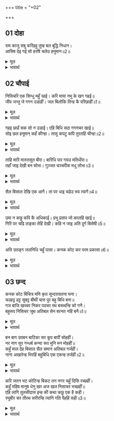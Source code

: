 +++
title = "+02"

+++


## 01 दोहा
राम काजु सबु करिहहु तुम्ह बल बुद्धि निधान।  
आसिष देइ गई सो हरषि चलेउ हनुमान॥2॥  

<details><summary>मूल</summary>

राम काजु सबु करिहहु तुम्ह बल बुद्धि निधान।  
आसिष देइ गई सो हरषि चलेउ हनुमान॥2॥  
</details>

<details><summary>भावार्थ</summary>

तुम श्री रामचन्द्रजी का सब कार्य करोगे, क्योङ्कि तुम बल-बुद्धि के भण्डार हो। यह आशीर्वाद देकर वह चली गई, तब हनुमान्‌जी हर्षित होकर चले॥2॥  
</details>





## 02 चौपाई
निसिचरि एक सिन्धु महुँ रहई। करि माया नभु के खग गहई॥  
जीव जन्तु जे गगन उडाहीं। जल बिलोकि तिन्ह कै परिछाहीं॥1॥  

<details><summary>मूल</summary>

निसिचरि एक सिन्धु महुँ रहई। करि माया नभु के खग गहई॥  
जीव जन्तु जे गगन उडाहीं। जल बिलोकि तिन्ह कै परिछाहीं॥1॥  
</details>

<details><summary>भावार्थ</summary>

समुद्र में एक राक्षसी रहती थी। वह माया करके आकाश में उडते हुए पक्षियों को पकड लेती थी। आकाश में जो जीव-जन्तु उडा करते थे, वह जल में उनकी परछाईं देखकर॥1॥  
</details>

गहइ छाहँ सक सो न उडाई। एहि बिधि सदा गगनचर खाई॥  
सोइ छल हनूमान्‌ कहँ कीन्हा। तासु कपटु कपि तुरतहिं चीन्हा॥2॥  

<details><summary>मूल</summary>

गहइ छाहँ सक सो न उडाई। एहि बिधि सदा गगनचर खाई॥  
सोइ छल हनूमान्‌ कहँ कीन्हा। तासु कपटु कपि तुरतहिं चीन्हा॥2॥  
</details>

<details><summary>भावार्थ</summary>

उस परछाईं को पकड लेती थी, जिससे वे उड नहीं सकते थे (और जल में गिर पडते थे) इस प्रकार वह सदा आकाश में उडने वाले जीवों को खाया करती थी। उसने वही छल हनुमान्‌जी से भी किया। हनुमान्‌जी ने तुरन्त ही उसका कपट पहचान लिया॥2॥  
</details>

ताहि मारि मारुतसुत बीरा। बारिधि पार गयउ मतिधीरा॥  
तहाँ जाइ देखी बन सोभा। गुञ्जत चञ्चरीक मधु लोभा॥3॥  

<details><summary>मूल</summary>

ताहि मारि मारुतसुत बीरा। बारिधि पार गयउ मतिधीरा॥  
तहाँ जाइ देखी बन सोभा। गुञ्जत चञ्चरीक मधु लोभा॥3॥  
</details>

<details><summary>भावार्थ</summary>

पवनपुत्र धीरबुद्धि वीर श्री हनुमान्‌जी उसको मारकर समुद्र के पार गए। वहाँ जाकर उन्होन्ने वन की शोभा देखी। मधु (पुष्प रस) के लोभ से भौंरे गुञ्जार कर रहे थे॥3॥नाना तरु फल फूल सुहाए। खग मृग बृन्द देखि मन भाए॥  
</details>

सैल बिसाल देखि एक आगें। ता पर धाइ चढेउ भय त्यागें॥4॥  

<details><summary>मूल</summary>

सैल बिसाल देखि एक आगें। ता पर धाइ चढेउ भय त्यागें॥4॥  
</details>

<details><summary>भावार्थ</summary>

अनेकों प्रकार के वृक्ष फल-फूल से शोभित हैं। पक्षी और पशुओं के समूह को देखकर तो वे मन में (बहुत ही) प्रसन्न हुए। सामने एक विशाल पर्वत देखकर हनुमान्‌जी भय त्यागकर उस पर दौडकर जा चढे॥4॥  
</details>

उमा न कछु कपि कै अधिकाई। प्रभु प्रताप जो कालहि खाई॥  
गिरि पर चढि लङ्का तेहिं देखी। कहि न जाइ अति दुर्ग बिसेषी॥5॥  

<details><summary>मूल</summary>

उमा न कछु कपि कै अधिकाई। प्रभु प्रताप जो कालहि खाई॥  
गिरि पर चढि लङ्का तेहिं देखी। कहि न जाइ अति दुर्ग बिसेषी॥5॥  
</details>

<details><summary>भावार्थ</summary>

(शिवजी कहते हैं-) हे उमा! इसमें वानर हनुमान्‌ की कुछ बडाई नहीं है। यह प्रभु का प्रताप है, जो काल को भी खा जाता है। पर्वत पर चढकर उन्होन्ने लङ्का देखी। बहुत ही बडा किला है, कुछ कहा नहीं जाता॥5॥  
</details>

अति उतङ्ग जलनिधि चहुँ पासा। कनक कोट कर परम प्रकासा॥6॥  

<details><summary>मूल</summary>

अति उतङ्ग जलनिधि चहुँ पासा। कनक कोट कर परम प्रकासा॥6॥  
</details>

<details><summary>भावार्थ</summary>

वह अत्यन्त ऊँचा है, उसके चारों ओर समुद्र है। सोने के परकोटे (चहारदीवारी) का परम प्रकाश हो रहा है॥6॥  
</details>

<div class="audioEmbed"  caption="AIR-वाचनम्" src="https://archive
.org/download/rAmcharitmAnas-AIR/EPI-280.mp3"></div>


## 03 छन्द
कनक कोट बिचित्र मनि कृत सुन्दरायतना घना।  
चउहट्ट हट्ट सुबट्ट बीथीं चारु पुर बहु बिधि बना॥  
गज बाजि खच्चर निकर पदचर रथ बरूथन्हि को गनै।  
बहुरूप निसिचर जूथ अतिबल सेन बरनत नहिं बनै॥1॥  

<details><summary>मूल</summary>

कनक कोट बिचित्र मनि कृत सुन्दरायतना घना।  
चउहट्ट हट्ट सुबट्ट बीथीं चारु पुर बहु बिधि बना॥  
गज बाजि खच्चर निकर पदचर रथ बरूथन्हि को गनै।  
बहुरूप निसिचर जूथ अतिबल सेन बरनत नहिं बनै॥1॥  
</details>

<details><summary>भावार्थ</summary>

विचित्र मणियों से जडा हुआ सोने का परकोटा है, उसके अन्दर बहुत से सुन्दर-सुन्दर घर हैं। चौराहे, बाजार, सुन्दर मार्ग और गलियाँ हैं, सुन्दर नगर बहुत प्रकार से सजा हुआ है। हाथी, घोडे, खच्चरों के समूह तथा पैदल और रथों के समूहों को कौन गिन सकता है! अनेक रूपों के राक्षसों के दल हैं, उनकी अत्यन्त बलवती सेना वर्णन करते नहीं बनती॥1॥  
</details>

बन बाग उपबन बाटिका सर कूप बापीं सोहहीं।  
नर नाग सुर गन्धर्ब कन्या रूप मुनि मन मोहहीं॥  
कहुँ माल देह बिसाल सैल समान अतिबल गर्जहीं।  
नाना अखारेन्ह भिरहिं बहुबिधि एक एकन्ह तर्जहीं॥2॥  

<details><summary>मूल</summary>

बन बाग उपबन बाटिका सर कूप बापीं सोहहीं।  
नर नाग सुर गन्धर्ब कन्या रूप मुनि मन मोहहीं॥  
कहुँ माल देह बिसाल सैल समान अतिबल गर्जहीं।  
नाना अखारेन्ह भिरहिं बहुबिधि एक एकन्ह तर्जहीं॥2॥  
</details>

<details><summary>भावार्थ</summary>

वन, बाग, उपवन (बगीचे), फुलवाडी, तालाब, कुएँ और बावलियाँ सुशोभित हैं। मनुष्य, नाग, देवताओं और गन्धर्वों की कन्याएँ अपने सौन्दर्य से मुनियों के भी मन को मोहे लेती हैं। कहीं पर्वत के समान विशाल शरीर वाले बडे ही बलवान्‌ मल्ल (पहलवान) गरज रहे हैं। वे अनेकों अखाडों में बहुत प्रकार से भिडते और एक-दूसरे को ललकारते हैं॥2॥  
</details>

करि जतन भट कोटिन्ह बिकट तन नगर चहुँ दिसि रच्छहीं।  
कहुँ महिष मानुष धेनु खर अज खल निसाचर भच्छहीं॥  
एहि लागि तुलसीदास इन्ह की कथा कछु एक है कही।  
रघुबीर सर तीरथ सरीरन्हि त्यागि गति पैहहिं सही॥3॥  

<details><summary>मूल</summary>

करि जतन भट कोटिन्ह बिकट तन नगर चहुँ दिसि रच्छहीं।  
कहुँ महिष मानुष धेनु खर अज खल निसाचर भच्छहीं॥  
एहि लागि तुलसीदास इन्ह की कथा कछु एक है कही।  
रघुबीर सर तीरथ सरीरन्हि त्यागि गति पैहहिं सही॥3॥  
</details>

<details><summary>भावार्थ</summary>

भयङ्कर शरीर वाले करोडों योद्धा यत्न करके (बडी सावधानी से) नगर की चारों दिशाओं में (सब ओर से) रखवाली करते हैं। कहीं दुष्ट राक्षस भैंसों, मनुष्यों, गायों, गदहों और बकरों को खा रहे हैं। तुलसीदास ने इनकी कथा इसीलिए कुछ थोडी सी कही है कि ये निश्चय ही श्री रामचन्द्रजी के बाण रूपी तीर्थ में शरीरों को त्यागकर परमगति पावेङ्गे॥3॥  
</details>

